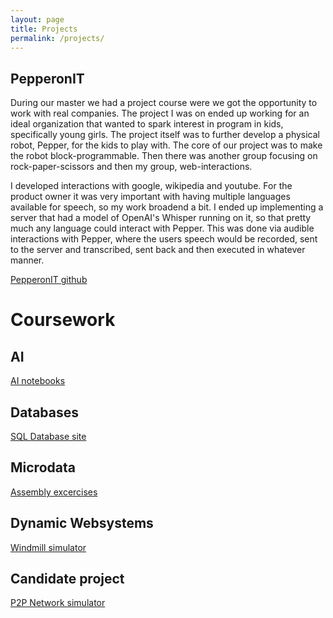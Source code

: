 ```yaml
---
layout: page
title: Projects
permalink: /projects/
---
```

## PepperonIT
During our master we had a project course were we got the opportunity to work with real companies. The project I was on ended up working for an ideal organization that wanted to spark interest in program in kids, specifically young girls.
The project itself was to further develop a physical robot, Pepper, for the kids to play with. The core of our project was to make the robot block-programmable. Then there was another group focusing on rock-paper-scissors and then my group, web-interactions.

I developed interactions with google, wikipedia and youtube. For the product owner it was very important with having multiple languages available for speech, so my work broadend a bit. I ended up implementing a server that had a model of OpenAI's Whisper running on it, so that pretty much any language could interact with Pepper. This was done via audible interactions with Pepper, where the users speech would be recorded, sent to the server and transcribed, sent back and then executed in whatever manner.


[PepperonIT github](https://github.com/PepperonIT)

# Coursework

## AI

[AI notebooks](https://github.com/jol95/Coursework_AI)

## Databases

[SQL Database site](https://github.com/jol95/D0018E_group30_lab)

## Microdata

[Assembly excercises](https://github.com/jol95/Coursework_Microdata)

## Dynamic Websystems

[Windmill simulator](https://github.com/jol95/dynamic-websystems)

## Candidate project

[P2P Network simulator](https://github.com/jol95/D0020E-grupp4)